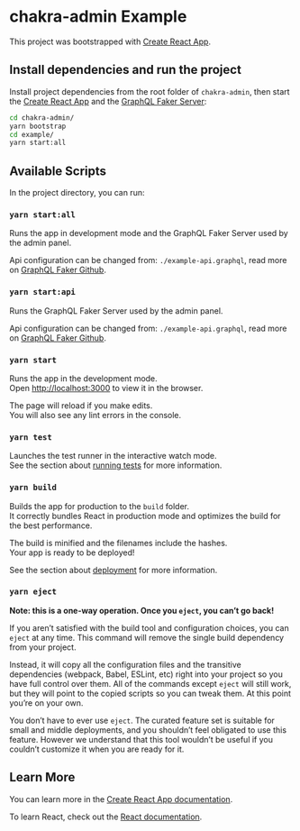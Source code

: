 # chakra-admin Example

This project was bootstrapped with
[Create React App](https://github.com/facebook/create-react-app).
## Install dependencies and run the project

Install project dependencies from the root folder of `chakra-admin`, then start the [Create React App](https://github.com/facebook/create-react-app) and the [GraphQL Faker Server](https://github.com/APIs-guru/graphql-faker):

```bash
cd chakra-admin/
yarn bootstrap
cd example/
yarn start:all
```

## Available Scripts

In the project directory, you can run:

### `yarn start:all`
Runs the app in development mode and the GraphQL Faker Server used by the admin panel.

Api configuration can be changed from: `./example-api.graphql`, read more on [GraphQL Faker Github](https://github.com/APIs-guru/graphql-faker).

### `yarn start:api`
Runs the GraphQL Faker Server used by the admin panel.

Api configuration can be changed from: `./example-api.graphql`, read more on [GraphQL Faker Github](https://github.com/APIs-guru/graphql-faker).

### `yarn start`

Runs the app in the development mode.<br /> Open
[http://localhost:3000](http://localhost:3000) to view it in the browser.

The page will reload if you make edits.<br /> You will also see any lint errors
in the console.

### `yarn test`

Launches the test runner in the interactive watch mode.<br /> See the section
about
[running tests](https://facebook.github.io/create-react-app/docs/running-tests)
for more information.

### `yarn build`

Builds the app for production to the `build` folder.<br /> It correctly bundles
React in production mode and optimizes the build for the best performance.

The build is minified and the filenames include the hashes.<br /> Your app is
ready to be deployed!

See the section about
[deployment](https://facebook.github.io/create-react-app/docs/deployment) for
more information.

### `yarn eject`

**Note: this is a one-way operation. Once you `eject`, you can’t go back!**

If you aren’t satisfied with the build tool and configuration choices, you can
`eject` at any time. This command will remove the single build dependency from
your project.

Instead, it will copy all the configuration files and the transitive
dependencies (webpack, Babel, ESLint, etc) right into your project so you have
full control over them. All of the commands except `eject` will still work, but
they will point to the copied scripts so you can tweak them. At this point
you’re on your own.

You don’t have to ever use `eject`. The curated feature set is suitable for
small and middle deployments, and you shouldn’t feel obligated to use this
feature. However we understand that this tool wouldn’t be useful if you couldn’t
customize it when you are ready for it.

## Learn More

You can learn more in the
[Create React App documentation](https://facebook.github.io/create-react-app/docs/getting-started).

To learn React, check out the [React documentation](https://reactjs.org/).
